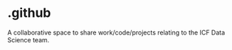 # .github

A collaborative space to share work/code/projects relating to the ICF Data Science team.
